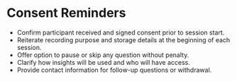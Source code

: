 <!-- Powered by BMAD™ Core -->

# Consent Reminders

- Confirm participant received and signed consent prior to session start.
- Reiterate recording purpose and storage details at the beginning of each session.
- Offer option to pause or skip any question without penalty.
- Clarify how insights will be used and who will have access.
- Provide contact information for follow-up questions or withdrawal.
